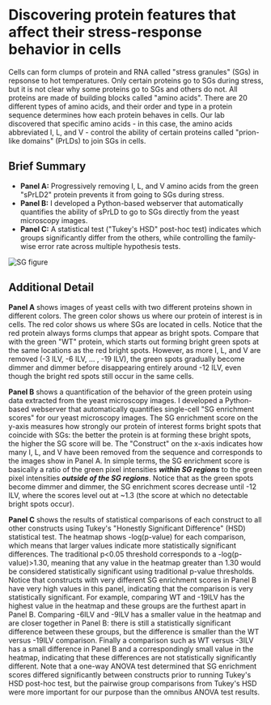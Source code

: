 # Discovering protein features that affect their stress-response behavior in cells
Cells can form clumps of protein and RNA called "stress granules" (SGs) in repsonse to hot temperatures. Only certain proteins go to SGs during stress, but it is not clear why some proteins go to SGs and others do not. All proteins are made of building blocks called "amino acids". There are 20 different types of amino acids, and their order and type in a protein sequence determines how each protein behaves in cells. Our lab discovered that specific amino acids - in this case, the amino acids abbreviated I, L, and V - control the ability of certain proteins called "prion-like domains" (PrLDs) to join SGs in cells.

## Brief Summary
- **Panel A:** Progressively removing I, L, and V amino acids from the green "sPrLD2" protein prevents it from going to SGs during stress.
- **Panel B:** I developed a Python-based webserver that automatically quantifies the ability of sPrLD to go to SGs directly from the yeast microscopy images.
- **Panel C:** A statistical test ("Tukey's HSD" post-hoc test) indicates which groups significantly differ from the others, while controlling the family-wise error rate across multiple hypothesis tests.

![SG figure](https://github.com/seancascarina/One_Figure_Summaries/main/2024_JMB/SG_figure.tif)

## Additional Detail
**Panel A** shows images of yeast cells with two different proteins shown in different colors. The green color shows us where our protein of interest is in cells. The red color shows us where SGs are located in cells. Notice that the red protein always forms clumps that appear as bright spots. Compare that with the green "WT" protein, which starts out forming bright green spots at the same locations as the red bright spots. However, as more I, L, and V are removed (-3 ILV, -6 ILV, ... , -19 ILV), the green spots gradually become dimmer and dimmer before disappearing entirely around -12 ILV, even though the bright red spots still occur in the same cells.

**Panel B** shows a quantification of the behavior of the green protein using data extracted from the yeast microscopy images. I developed a Python-based webserver that automatically quantifies single-cell "SG enrichment scores" for our yeast microscopy images. The SG enrichment score on the y-axis measures how strongly our protein of interest forms bright spots that coincide with SGs: the better the protein is at forming these bright spots, the higher the SG score will be. The "Construct" on the x-axis indicates how many I, L, and V have been removed from the sequence and corresponds to the images show in Panel A. In simple terms, the SG enrichment score is basically a ratio of the green pixel intensities ***within SG regions*** to the green pixel intensities ***outside of the SG regions***. Notice that as the green spots become dimmer and dimmer, the SG enrichment scores decrease until -12 ILV, where the scores level out at ~1.3 (the score at which no detectable bright spots occur).

**Panel C** shows the results of statistical comparisons of each construct to all other constructs using Tukey's "Honestly Significant Difference" (HSD) statistical test. The heatmap shows -log(p-value) for each comparison, which means that larger values indicate more statistically significant differences. The traditional p<0.05 threshold corresponds to a -log(p-value)>1.30, meaning that any value in the heatmap greater than 1.30 would be considered statistically significant using traditional p-value thresholds. Notice that constructs with very different SG enrichment scores in Panel B have very high values in this panel, indicating that the comparison is very statistically significant. For example, comparing WT and -19ILV has the highest value in the heatmap and these groups are the furthest apart in Panel B. Comparing -6ILV and -9ILV has a smaller value in the heatmap and are closer together in Panel B: there is still a statistically significant difference between these groups, but the difference is smaller than the WT versus -19ILV comparison. Finally a comparison such as WT versus -3ILV has a small difference in Panel B and a correspondingly small value in the heatmap, indicating that these differences are not statistically significantly different.
Note that a one-way ANOVA test determined that SG enrichment scores differed significantly between constructs prior to running Tukey's HSD post-hoc test, but the pairwise group comparisons from Tukey's HSD were more important for our purpose than the omnibus ANOVA test results.
